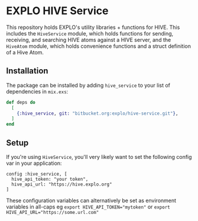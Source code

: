 # EXPLO HIVE Service

This repository holds EXPLO's utility libraries + functions for HIVE. This includes the `HiveService` module, which holds functions for sending, receiving, and searching HIVE atoms against a HIVE server, and the `HiveAtom` module, which holds convenience functions and a struct definition of a Hive Atom.


## Installation

The package can be installed by adding `hive_service` to your list of dependencies in
`mix.exs`:

```elixir
def deps do
  [
    {:hive_service, git: "bitbucket.org:explo/hive-service.git"},
  ]
end
```


## Setup

If you're using `HiveService`, you'll very likely want to set the following config var in your application:

    config :hive_service, [
      hive_api_token: "your token",
      hive_api_url: "https://hive.explo.org"
    ]

These configuration variables can alternatively be set as environment variables in all-caps eg `export HIVE_API_TOKEN="mytoken"` or `export HIVE_API_URL="https://some.url.com"`
